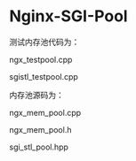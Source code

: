 # Nginx-SGI-Pool

测试内存池代码为：

ngx_testpool.cpp

sgistl_testpool.cpp

内存池源码为：

ngx_mem_pool.cpp

ngx_mem_pool.h

sgi_stl_pool.hpp